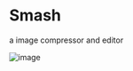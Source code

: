 # Smash

a image compressor and editor

![image](https://github.com/user-attachments/assets/23f8c192-65ad-4e6c-bcce-95c04173719b)
